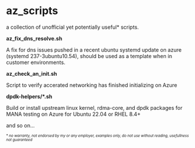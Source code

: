 # az_scripts
a collection of unofficial yet potentially useful* scripts.

**az_fix_dns_resolve.sh**

A fix for dns issues pushed in a recent ubuntu systemd update on azure (systemd 237-3ubuntu10.54), should be used as a template when in customer environments.

**az_check_an_init.sh**

Script to verify accerated networking has finished initializing on Azure

**dpdk-helpers/*.sh**

Build or install upstream linux kernel, rdma-core, and dpdk packages for MANA testing on Azure for Ubuntu 22.04 or RHEL 8.4+

and so on...

<sub><sub>* *no warranty, not endorsed by my or any employer, examples only, do not use without reading, usefullness not guaranteed*
